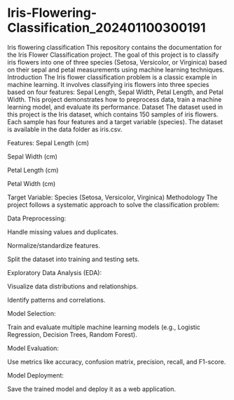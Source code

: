# Iris-Flowering-Classification_202401100300191
Iris flowering classification
This repository contains the documentation for the Iris Flower Classification project. The goal of this project is to classify iris flowers into one of three species (Setosa, Versicolor, or Virginica) based on their sepal and petal measurements using machine learning techniques.
Introduction
The Iris flower classification problem is a classic example in machine learning. It involves classifying iris flowers into three species based on four features: Sepal Length, Sepal Width, Petal Length, and Petal Width. This project demonstrates how to preprocess data, train a machine learning model, and evaluate its performance.
Dataset
The dataset used in this project is the Iris dataset, which contains 150 samples of iris flowers. Each sample has four features and a target variable (species). The dataset is available in the data folder as iris.csv.

Features:
Sepal Length (cm)

Sepal Width (cm)

Petal Length (cm)

Petal Width (cm)

Target Variable:
Species (Setosa, Versicolor, Virginica)
Methodology
The project follows a systematic approach to solve the classification problem:

Data Preprocessing:

Handle missing values and duplicates.

Normalize/standardize features.

Split the dataset into training and testing sets.

Exploratory Data Analysis (EDA):

Visualize data distributions and relationships.

Identify patterns and correlations.

Model Selection:

Train and evaluate multiple machine learning models (e.g., Logistic Regression, Decision Trees, Random Forest).

Model Evaluation:

Use metrics like accuracy, confusion matrix, precision, recall, and F1-score.

Model Deployment:

Save the trained model and deploy it as a web application.

